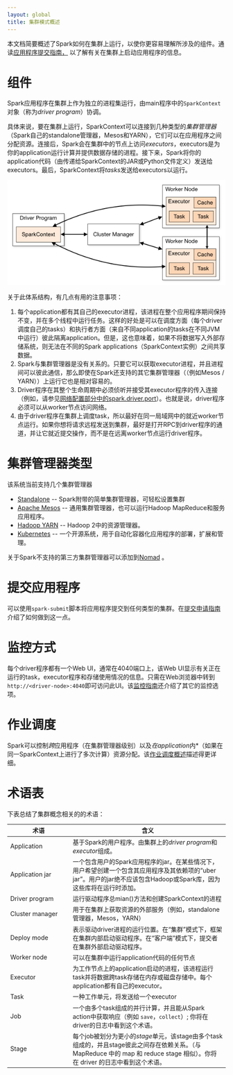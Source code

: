 ```yaml
---
layout: global
title: 集群模式概述
---
```


本文档简要概述了Spark如何在集群上运行，以使你更容易理解所涉及的组件。通读[应用程序提交指南，](submitting-applications.html) 以了解有关在集群上启动应用程序的信息。

# 组件

Spark应用程序在集群上作为独立的进程集运行，由main程序中的`SparkContext`对象（称为*driver program*）协调。

具体来说，要在集群上运行，SparkContext可以连接到几种类型的*集群管理器* （Spark自己的standalone管理器，Mesos和YARN），它们可以在应用程序之间分配资源。连接后，Spark会在集群中的节点上访问*executors*，executors是为你的application运行计算并提供数据存储的进程。接下来，Spark将你的application代码（由传递给SparkContext的JAR或Python文件定义）发送给executors。最后，SparkContext将*tasks*发送给executors以运行。

<p style="text-align: center;">
  <img src="img/cluster-overview.png" title="Spark cluster components" alt="Spark cluster components" />
</p>

关于此体系结构，有几点有用的注意事项：

1. 每个application都有其自己的executor进程，该进程在整个应用程序期间保持不变，并在多个线程中运行任务。这样的好处是可以在调度方面（每个driver调度自己的tasks）和执行者方面（来自不同application的tasks在不同JVM中运行）彼此隔离application。但是，这也意味着，如果不将数据写入外部存储系统，则无法在不同的Spark applications（SparkContext实例）之间共享数据。
2. Spark与集群管理器是没有关系的。只要它可以获取executor进程，并且进程间可以彼此通信，那么即使在Spark还支持的其它集群管理器（（例如Mesos / YARN））上运行它也是相对容易的。
3. Driver程序在其整个生命周期中必须侦听并接受其executor程序的传入连接（例如，请参见[网络配置部分中的spark.driver.port](configuration.html#networking)）。也就是说，driver程序必须可以从worker节点访问网络。
4. 由于driver程序在集群上调度task，所以最好在同一局域网中的就近worker节点运行。如果你想将请求远程发送到集群，最好是打开RPC到driver程序的通道，并让它就近提交操作，而不是在远离worker节点运行driver程序。

# 集群管理器类型

该系统当前支持几个集群管理器

* [Standalone](spark-standalone.html) -- Spark附带的简单集群管理器，可轻松设置集群
* [Apache Mesos](running-on-mesos.html) -- 通用集群管理器，也可以运行Hadoop MapReduce和服务应用程序。
* [Hadoop YARN](running-on-yarn.html) -- Hadoop 2中的资源管理器。
* [Kubernetes](running-on-kubernetes.html) -- 一个开源系统，用于自动化容器化应用程序的部署，扩展和管理。

关于Spark不支持的第三方集群管理器可以添加到[Nomad](https://github.com/hashicorp/nomad-spark) 。

# 提交应用程序

可以使用`spark-submit`脚本将应用程序提交到任何类型的集群。在[提交申请指南](submitting-applications.html)介绍了如何做到这一点。

# 监控方式

每个driver程序都有一个Web UI，通常在4040端口上，该Web UI显示有关正在运行的task，executor程序和存储使用情况的信息。只需在Web浏览器中转到`http://<driver-node>:4040`即可访问此UI。该[监控指南](monitoring.html)还介绍了其它的监控选项。

# 作业调度

Spark可以控制*跨*应用程序（在集群管理器级别）以及*在application*内*（如果在同一SparkContext上进行了多次计算）资源分配。该[作业调度概述](job-scheduling.html)描述得更详细。

# 术语表

下表总结了集群概念相关的的术语：

<table class="table">
  <thead>
    <tr><th style="width: 130px;">术语</th><th>含义</th></tr>
  </thead>
  <tbody>
    <tr>
      <td>Application</td>
      <td>基于Spark的用户程序。由集群上的<em>driver program</em>和<em>executor</em>组成。
</td>
    </tr>
    <tr>
      <td>Application jar</td>
      <td>
一个包含用户的Spark应用程序的jar。在某些情况下，用户希望创建一个包含其应用程序及其依赖项的“uber jar”。用户的jar绝不应该包含Hadoop或Spark库，因为这些库将在运行时添加。      </td>
    </tr>
    <tr>
      <td>Driver program</td>
      <td>运行驱动程序总mian()方法和创建SparkContext的进程</td>
    </tr>
    <tr>
      <td>Cluster manager</td>
      <td>用于在集群上获取资源的外部服务（例如，standalone管理器，Mesos，YARN）</td>
    </tr>
    <tr>
      <td>Deploy mode</td>
      <td>表示驱动driver进程的运行位置。在“集群”模式下，框架在集群内部启动驱动程序。在“客户端”模式下，提交者在集群外部启动驱动程序。</td>
    </tr>
    <tr>
      <td>Worker node</td>
      <td>可以在集群中运行application代码的任何节点</td>
    </tr>
    <tr>
      <td>Executor</td>
      <td>为工作节点上的application启动的进程，该进程运行task并将数据跨task存储在内存或磁盘存储中。每个application都有自己的executor。</td>
    </tr>
    <tr>
      <td>Task</td>
      <td>一种工作单元，将发送给一个executor</td>
    </tr>
    <tr>
      <td>Job</td>
      <td>一个由多个task组成的并行计算，并且能从Spark action中获取响应（例如 <code>save</code>，<code>collect</code>）; 你将在driver的日志中看到这个术语。</td>
    </tr>
    <tr>
      <td>Stage</td>
      <td>每个job被划分为更小的<em>stage</em>单元，该stage由多个task组成的，并且stage彼此之间存在依赖关系。（与 MapReduce 中的 map 和 reduce stage 相似）。你将在 driver 的日志中看到这个术语。</td>
    </tr>
  </tbody>
</table>
